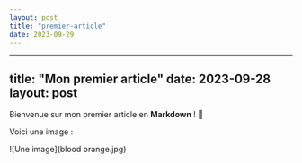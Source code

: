 ```yaml
---
layout: post
title: "premier-article"
date: 2023-09-29
---
```


---
title: "Mon premier article"
date: 2023-09-28
layout: post
---

Bienvenue sur mon premier article en **Markdown** ! 🎉

Voici une image :

![Une image](blood orange.jpg)
